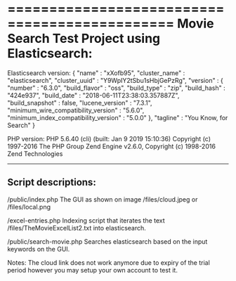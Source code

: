 ==============================================
Movie Search Test Project using Elasticsearch:
==============================================

Elasticsearch version: 
{
  "name" : "xXofb95",
  "cluster_name" : "elasticsearch",
  "cluster_uuid" : "Y9WpIY2tSbu1sHbjGePzRg",
  "version" : {
    "number" : "6.3.0",
    "build_flavor" : "oss",
    "build_type" : "zip",
    "build_hash" : "424e937",
    "build_date" : "2018-06-11T23:38:03.357887Z",
    "build_snapshot" : false,
    "lucene_version" : "7.3.1",
    "minimum_wire_compatibility_version" : "5.6.0",
    "minimum_index_compatibility_version" : "5.0.0"
  },
  "tagline" : "You Know, for Search"
}

PHP version:
PHP 5.6.40 (cli) (built: Jan  9 2019 15:10:36)
Copyright (c) 1997-2016 The PHP Group
Zend Engine v2.6.0, Copyright (c) 1998-2016 Zend Technologies

--------------------
Script descriptions:
--------------------

/public/index.php
The GUI as shown on image /files/cloud.jpeg or /files/local.png

/excel-entries.php
Indexing script that iterates the text /files/TheMovieExcelList2.txt into elasticsearch.

/public/search-movie.php
Searches elasticsearch based on the input keywords on the GUI.

Notes:
The cloud link does not work anymore due to expiry of the trial period however you may setup your own account to test it.


